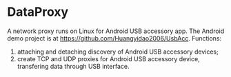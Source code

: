 # DataProxy
A network proxy runs on Linux for Android USB accessory app. The Android demo project is  at https://github.com/Huangyidao2006/UsbAcc.
Functions:
1. attaching and detaching discovery of Android USB accessory devices;
2. create TCP and UDP proxies for Android USB accessory device, transfering data through USB interface.

